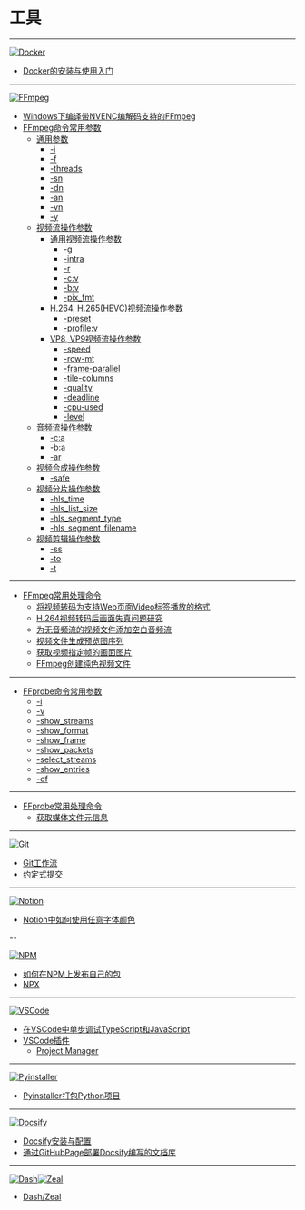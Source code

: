 # 工具

---

[![Docker](./Docker/images/title.png ":size=200")](/repository/Tools/Docker/README.md#docker)
  - [Docker的安装与使用入门](/repository/Tools/Docker/docs/Docker的安装与使用入门.md#Docker的安装与使用入门)

---

[![FFmpeg](./FFmpeg/images/title.jpg ":size=200")](/repository/Tools/FFmpeg/README.md#ffmpeg)
  - [Windows下编译带NVENC编解码支持的FFmpeg](/repository/Tools/FFmpeg/docs/Windows下编译带NVENC编解码支持的FFmpeg.md#windows下编译支持nvenc编码器的ffmpeg)
  - [FFmpeg命令常用参数](/repository/Tools/FFmpeg/docs/FFmpeg命令常用参数.md#FFmpeg命令常用参数)
    - [通用参数](/repository/Tools/FFmpeg/docs/Common/README.md#通用参数)
      - [-i](/repository/Tools/FFmpeg/docs/Common/-i.md#i)
      - [-f](/repository/Tools/FFmpeg/docs/Common/-f.md#f)
      - [-threads](/repository/Tools/FFmpeg/docs/Common/-threads.md#threads)
      - [-sn](/repository/Tools/FFmpeg/docs/Common/-sn.md#sn)
      - [-dn](/repository/Tools/FFmpeg/docs/Common/-dn.md#dn)
      - [-an](/repository/Tools/FFmpeg/docs/Common/-an.md#an)
      - [-vn](/repository/Tools/FFmpeg/docs/Common/-vn.md#vn)
      - [-y](/repository/Tools/FFmpeg/docs/Common/-y.md#y)
    - [视频流操作参数](/repository/Tools/FFmpeg/docs/VideoStream/README.md#视频流操作参数)
      - [通用视频流操作参数](/repository/Tools/FFmpeg/docs/VideoStream/Common/README.md#通用视频流操作参数)
        - [-g](/repository/Tools/FFmpeg/docs/VideoStream/Common/-g.md#g)
        - [-intra](/repository/Tools/FFmpeg/docs/VideoStream/Common/-intra.md#intra)
        - [-r](/repository/Tools/FFmpeg/docs/VideoStream/Common/-r.md#r)
        - [-c:v](/repository/Tools/FFmpeg/docs/VideoStream/Common/-c_v.md#cv)
        - [-b:v](/repository/Tools/FFmpeg/docs/VideoStream/Common/-b_v.md#bv)
        - [-pix_fmt](/repository/Tools/FFmpeg/docs/VideoStream/Common/-pix_fmt.md#pix_fmt)
      - [H.264, H.265(HEVC)视频流操作参数](/repository/Tools/FFmpeg/docs/VideoStream/H.26x/README.md#h264-h265hevc视频流操作参数)
        - [-preset](/repository/Tools/FFmpeg/docs/VideoStream/H.26x/-preset.md#preset)
        - [-profile:v](/repository/Tools/FFmpeg/docs/VideoStream/H.26x/-profile_v.md#profilev)
      - [VP8, VP9视频流操作参数](/repository/Tools/FFmpeg/docs/VideoStream/VPx/README.md#vp8-vp9视频流操作参数)
        - [-speed](/repository/Tools/FFmpeg/docs/VideoStream/VPx/-speed.md#speed)
        - [-row-mt](/repository/Tools/FFmpeg/docs/VideoStream/VPx/-row-mt.md#row-mt)
        - [-frame-parallel](/repository/Tools/FFmpeg/docs/VideoStream/VPx/-frame-parallel.md#frame-parallel)
        - [-tile-columns](/repository/Tools/FFmpeg/docs/VideoStream/VPx/-tile-columns.md#tile-columns)
        - [-quality](/repository/Tools/FFmpeg/docs/VideoStream/VPx/-quality.md#quality)
        - [-deadline](/repository/Tools/FFmpeg/docs/VideoStream/VPx/-deadline.md#deadline)
        - [-cpu-used](/repository/Tools/FFmpeg/docs/VideoStream/VPx/-cpu-used.md#cpu-used)
        - [-level](/repository/Tools/FFmpeg/docs/VideoStream/VPx/-level.md#level)
    - [音频流操作参数](/repository/Tools/FFmpeg/docs/AudioStream/README.md#音频流操作参数)
      - [-c:a](/repository/Tools/FFmpeg/docs/AudioStream/-c_a.md#c_a)
      - [-b:a](/repository/Tools/FFmpeg/docs/AudioStream/-b_a.md#b_a)
      - [-ar](/repository/Tools/FFmpeg/docs/AudioStream/-ar.md#ar)
    - [视频合成操作参数](/repository/Tools/FFmpeg/docs/Composite/README.md#视频合成操作参数)
      - [-safe](/repository/Tools/FFmpeg/docs/Composite/-safe.md#safe)
    - [视频分片操作参数](/repository/Tools/FFmpeg/docs/Segment/README.md#视频分片操作参数)
      - [-hls_time](/repository/Tools/FFmpeg/docs/Segment/-hls_time.md#hls_time)
      - [-hls_list_size](/repository/Tools/FFmpeg/docs/Segment/-hls_list_size.md#hls_list_size)
      - [-hls_segment_type](/repository/Tools/FFmpeg/docs/Segment/-hls_segment_type.md#hls_segment_type)
      - [-hls_segment_filename](/repository/Tools/FFmpeg/docs/Segment/-hls_segment_filename.md#hls_segment_filename)
    - [视频剪辑操作参数](/repository/Tools/FFmpeg/docs/Clipping/README.md#视频剪辑操作参数)
      - [-ss](/repository/Tools/FFmpeg/docs/Clipping/-ss.md#ss)
      - [-to](/repository/Tools/FFmpeg/docs/Clipping/-to.md#to)
      - [-t](/repository/Tools/FFmpeg/docs/Clipping/-t.md#t)
  
  ---
  
  - [FFmpeg常用处理命令](/repository/Tools/FFmpeg/docs/FFmpeg常用处理命令.md#ffmpeg常用处理命令)
    - [将视频转码为支持Web页面Video标签播放的格式](/repository/Tools/FFmpeg/docs/Commands/将视频转码为支持Web页面Video标签播放的格式.md#将视频转码为支持web页面video标签播放的格式)
    - [H.264视频转码后画面失真问题研究](/repository/Tools/FFmpeg/docs/H.264视频转码后画面失真问题研究.md#h264视频转码后画面失真问题研究)
    - [为无音频流的视频文件添加空白音频流](/repository/Tools/FFmpeg/docs/Commands/为无音频流的视频文件添加空白音频流.md#为无音频流的视频文件添加空白音频流)
    - [视频文件生成预览图序列](/repository/Tools/FFmpeg/docs/Commands/视频文件生成预览图序列.md#视频文件生成预览图序列)
    - [获取视频指定帧的画面图片](/repository/Tools/FFmpeg/docs/Commands/获取视频指定帧的画面图片.md#获取视频指定帧的画面图片)
    - [FFmpeg创建纯色视频文件](/repository/Tools/FFmpeg/docs/FFmpeg创建纯色视频文件.md#ffmpeg创建纯色视频文件)
  
  ---
  
  - [FFprobe命令常用参数](/repository/Tools/FFmpeg/docs/FFprobe命令常用参数.md#FFprobe命令常用参数)
    - [-i](/repository/Tools/FFmpeg/docs/FFprobe/-i.md#i)
    - [-v](/repository/Tools/FFmpeg/docs/FFprobe/-v.md#v)
    - [-show_streams](/repository/Tools/FFmpeg/docs/FFprobe/-show_streams.md#show_streams)
    - [-show_format](/repository/Tools/FFmpeg/docs/FFprobe/-show_format.md#show_format)
    - [-show_frame](/repository/Tools/FFmpeg/docs/FFprobe/-show_frame.md#show_frame)
    - [-show_packets](/repository/Tools/FFmpeg/docs/FFprobe/-show_packets.md#show_packets)
    - [-select_streams](/repository/Tools/FFmpeg/docs/FFprobe/-select_streams.md#select_streams)
    - [-show_entries](/repository/Tools/FFmpeg/docs/FFprobe/-show_entries.md#show_entries)
    - [-of](/repository/Tools/FFmpeg/docs/FFprobe/-of.md#of)
  
  ---
  
  - [FFprobe常用处理命令](/repository/Tools/FFmpeg/docs/FFprobe常用处理命令.md#ffprobe常用处理命令)
    - [获取媒体文件元信息](/repository/Tools/FFmpeg/docs/Commands/获取媒体文件元信息.md#获取媒体文件元信息)

---

[![Git](./Git/images/title.png ":size=200")](/repository/Tools/Git/README.md#git)
  - [Git工作流](/repository/Tools/Git/docs/Gitflow.md#GitWorkflow)
  - [约定式提交](/repository/Tools/Git/docs/ConventionalCommits.md#约定式提交)

---

[![Notion](./Notion/images/title.webp ":size=200")](/repository/Tools/Notion/README.md#notion)
  - [Notion中如何使用任意字体颜色](/repository/Tools/Notion/Notion中如何使用任意字体颜色.md#notion中如何使用任意字体颜色)

--

[![NPM](./NPM/images/title.jpg ":size=200")](/repository/Tools/NPM/README.md#npm)
  - [如何在NPM上发布自己的包](/repository/Tools/NPM/如何在NPM上发布自己的包.md#如何在NPM上发布自己的包)
  - [NPX](/repository/Tools/NPM/docs/NPX.md#NPX)

---

[![VSCode](./VSCode/images/title.png ":size=200")](/repository/Tools/VSCode/README.md#vscode)
  - [在VSCode中单步调试TypeScript和JavaScript](/repository/Tools/VSCode/在VSCode中单步调试TypeScript和JavaScript.md#在vscode中单步调试typescript)
  - [VSCode插件](/repository/Tools/VSCode/docs/Plugins/README.md#vscode-插件)
    - [Project Manager](/repository/Tools/VSCode/docs/Plugins/ProjectManager.md#projectmanager)

---

[![Pyinstaller](./Pyinstaller/images/title.jpg ":size=200")](/repository/Tools/Pyinstaller/README.md#pyinstaller)
  - [Pyinstaller打包Python项目](/repository/Tools/Pyinstaller/Pyinstaller打包Python项目.md#pyinstaller打包python项目)

---

[![Docsify](./Docsify/images/title.png ":size=200")](/repository/Tools/Docsify/README.md#docsify)
  - [Docsify安装与配置](/repository/Tools/Docsify/docs/Docsify安装与配置.md#Docsify安装与配置)
  - [通过GitHubPage部署Docsify编写的文档库](/repository/Tools/Docsify/docs/通过GitHubPage部署Docsify编写的文档库.md#通过GitHubPage部署Docsify编写的文档库)

---

[![Dash](./Dash_Zeal/images/dash.png ":size=100")![Zeal](./Dash_Zeal/images/zeal.png ":size=100")](/repository/Tools/Dash_Zeal/README.md#dashzeal)
- [Dash/Zeal](/repository/Tools/Dash_Zeal/README.md#dashzeal)